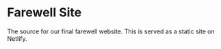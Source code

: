# Farewell Site

The source for our final farewell website. This is served as a static site on Netlify.
